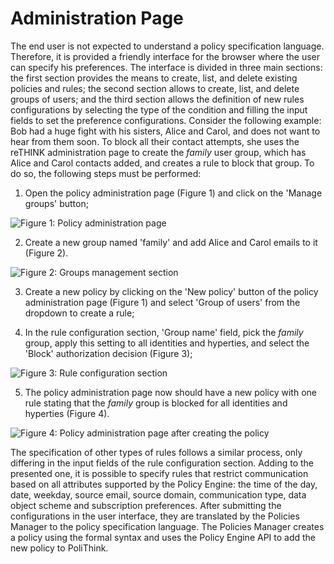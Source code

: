 # Administration Page

The end user is not expected to understand a policy specification language. Therefore, it is provided a friendly interface for the browser where the user can specify his preferences. The interface is divided in three main sections: the first section provides the means to create, list, and delete existing policies and rules; the second section allows to create, list, and delete groups of users; and the third section allows the definition of new rules configurations by selecting the type of the condition and filling the input fields to set the preference configurations. Consider the following example: Bob had a huge fight with his sisters, Alice and Carol, and does not want to hear from them soon. To block all their contact attempts, she uses the reTHINK administration page to create the *family* user group, which has Alice and Carol contacts added, and creates a rule to block that group. To do so, the following steps must be performed:

1. Open the policy administration page (Figure 1) and click on the 'Manage groups' button;

![Figure 1: Policy administration page](figure/gui_home.png)

2. Create a new group named 'family' and add Alice and Carol emails to it (Figure 2).

![Figure 2: Groups management section](figure/gui_group.png)

3. Create a new policy by clicking on the 'New policy' button of the policy administration page (Figure 1) and select 'Group of users' from the dropdown to create a rule;

4. In the rule configuration section, 'Group name' field, pick the *family* group, apply this setting to all identities and hyperties, and select the 'Block' authorization decision (Figure 3);

![Figure 3: Rule configuration section](figure/gui_rule.png)

5. The policy administration page now should have a new policy with one rule stating that the *family* group is blocked for all identities and hyperties (Figure 4).

![Figure 4: Policy administration page after creating the policy](figure/gui_home2.png)

The specification of other types of rules follows a similar process, only differing in the input fields of the rule configuration section. Adding to the presented one, it is possible to specify rules that restrict communication based on all attributes supported by the Policy Engine: the time of the day, date, weekday, source email, source domain, communication type, data object scheme and subscription preferences. After submitting the configurations in the user interface, they are translated by the Policies Manager to the policy specification language. The Policies Manager creates a policy using the formal syntax and uses the Policy Engine API to add the new policy to PoliThink.

